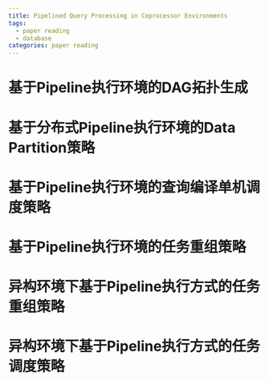 ```yaml
---
title: Pipelined Query Processing in Coprocessor Environments
tags: 
  - paper reading
  - database
categories: paper reading
---
```


基于Pipeline执行环境的DAG拓扑生成
======================================


基于分布式Pipeline执行环境的Data Partition策略
======================================


基于Pipeline执行环境的查询编译单机调度策略
======================================


基于Pipeline执行环境的任务重组策略
======================================


异构环境下基于Pipeline执行方式的任务重组策略
======================================


异构环境下基于Pipeline执行方式的任务调度策略
======================================


